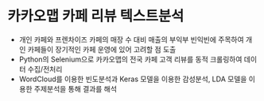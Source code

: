 # 카카오맵 카페 리뷰 텍스트분석
+ 개인 카페와 프렌차이즈 카페의 매장 수 대비 매출의 부익부 빈익빈에 주목하여 개인 카페들이 장기적인 카페 운영에 있어 고려할 점 도출 
+ Python의 Selenium으로 카카오맵의 전국 카페 고객 리뷰를 동적 크롤링하여 데이터 수집/전처리
+ WordCloud를 이용한 빈도분석과 Keras 모델을 이용한 감성분석, LDA 모델을 이용한 주제분석을 통해 결과를 해석
